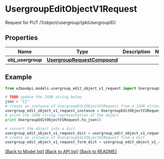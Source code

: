 # UsergroupEditObjectV1Request

Request for PUT /1/object/usergroup/{pkiUsergroupID}

## Properties
Name | Type | Description | Notes
------------ | ------------- | ------------- | -------------
**obj_usergroup** | [**UsergroupRequestCompound**](UsergroupRequestCompound.md) |  | 

## Example

```python
from eZmaxApi.models.usergroup_edit_object_v1_request import UsergroupEditObjectV1Request

# TODO update the JSON string below
json = "{}"
# create an instance of UsergroupEditObjectV1Request from a JSON string
usergroup_edit_object_v1_request_instance = UsergroupEditObjectV1Request.from_json(json)
# print the JSON string representation of the object
print UsergroupEditObjectV1Request.to_json()

# convert the object into a dict
usergroup_edit_object_v1_request_dict = usergroup_edit_object_v1_request_instance.to_dict()
# create an instance of UsergroupEditObjectV1Request from a dict
usergroup_edit_object_v1_request_form_dict = usergroup_edit_object_v1_request.from_dict(usergroup_edit_object_v1_request_dict)
```
[[Back to Model list]](../README.md#documentation-for-models) [[Back to API list]](../README.md#documentation-for-api-endpoints) [[Back to README]](../README.md)


